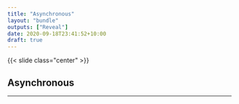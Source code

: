 ```yaml
---
title: "Asynchronous"
layout: "bundle"
outputs: ["Reveal"]
date: 2020-09-18T23:41:52+10:00
draft: true
---
```


{{< slide class="center" >}}

## Asynchronous

---

